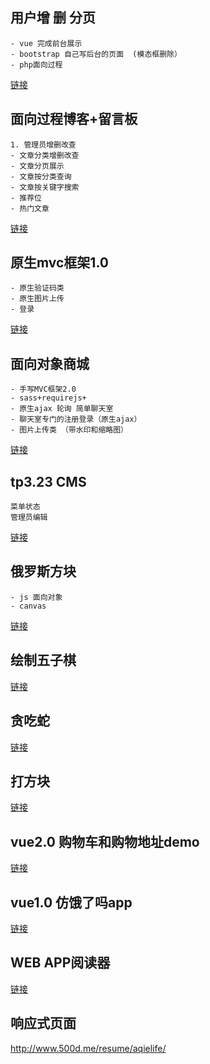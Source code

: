 ## 用户增 删 分页 
    - vue 完成前台展示
    - bootstrap 自己写后台的页面  (模态框删除）
    - php面向过程
[链接](http://www.aqie.com/php/article/index.php)
   
## 面向过程博客+留言板
    1. 管理员增删改查
    - 文章分类增删改查
    - 文章分页展示
    - 文章按分类查询
    - 文章按关键字搜索
    - 推荐位
    - 热门文章
 
[链接](http://www.aqie.com/php/article2/login.php)    

## 原生mvc框架1.0
    - 原生验证码类
    - 原生图片上传
    - 登录
[链接](http://www.aqie.com/php/mvc/index.php?p=back&c=Admin&a=login) 

## 面向对象商城 
    - 手写MVC框架2.0
    - sass+requirejs+
    - 原生ajax 轮询 简单聊天室 
    - 聊天室专门的注册登录（原生ajax）
    - 图片上传类 （带水印和缩略图）
[链接](http://aqieframe.com/index.php?p=admin&c=login&a=login)

## tp3.23 CMS
    菜单状态
    管理员编辑
[链接](http://www.tp.com//admin.php?c=login)
## 俄罗斯方块
    - js 面向对象
    - canvas
[链接](http://www.aqie.com/html5/4.html)
##  绘制五子棋
[链接](http://www.aqie.com/html5/3.html)
## 贪吃蛇
[链接](http://www.aqie.com/html5/5.html)
## 打方块
[链接](http://www.aqie.com/html5/aqie/index.html)

## vue2.0 购物车和购物地址demo
[链接](http://www.aqie.com/vue2/index.html)
## vue1.0 仿饿了吗app
[链接](http://localhost:8080/#!/goods)

## WEB APP阅读器
[链接](http://webapp.com/)


## 响应式页面

http://www.500d.me/resume/aqielife/

     